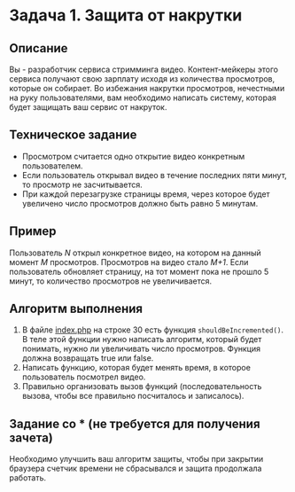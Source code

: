# Задача 1. Защита от накрутки

## Описание
Вы - разработчик сервиса стримминга видео.
Контент-мейкеры этого сервиса получают свою зарплату исходя из количества просмотров, которые он собирает. 
Во избежания накрутки просмотров, нечестными на руку пользователями, вам необходимо написать систему, 
которая будет защищать ваш сервис от накруток. 

## Техническое задание
* Просмотром считается одно открытие видео конкретным пользователем.
* Если пользователь открывал видео в течение последних пяти минут, то просмотр не засчитывается.
* При каждой перезагрузке страницы время, через которое будет увеличено число просмотров должно быть равно 5 минутам.

## Пример
Пользователь *N* открыл конкретное видео, на котором на данный момент *M* просмотров.
Просмотров на видео стало *M+1*. Если пользователь обновляет страницу, на тот момент пока не прошло 5 минут,
то количество просмотров не увеличивается.

## Алгоритм выполнения
1. В файле [index.php](./index.php) на строке 30 есть функция `shouldBeIncremented()`. 
В теле этой функции нужно написать алгоритм, который будет понимать, нужно ли увеличивать число просмотров.
Функция должна возвращать true или false. 
2. Написать функцию, которая будет менять время, в которое пользователь посмотрел видео.
3. Правильно организовать вызов функций (последовательность вызова, чтобы все правильно посчиталось и записалось).

## Задание со * (не требуется для получения зачета)
Необходимо улучшить ваш алгоритм защиты, чтобы при закрытии браузера счетчик времени не сбрасывался и
защита продолжала работать. 
